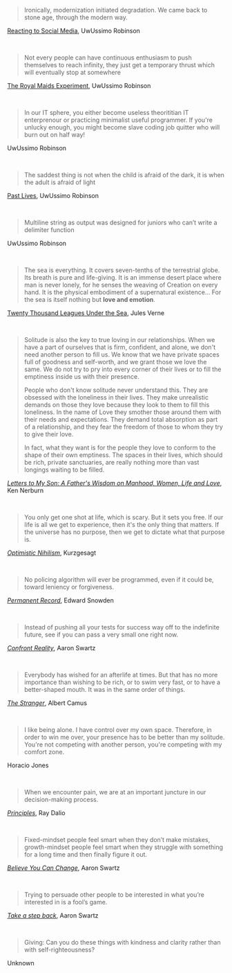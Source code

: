 > Ironically, modernization initiated degradation. We came back to stone age,
> through the modern way.

[Reacting to Social Media](https://t.me/uwublog/636), UwUssimo Robinson

<br />

> Not every people can have continuous enthusiasm to push themselves to reach
> infinity, they just get a temporary thrust which will eventually stop at
> somewhere

[The Royal Maids Experiment](https://t.me/uwublog/695), UwUssimo Robinson

<br />

> In our IT sphere, you either become useless theorititian IT enterprenour or
> practicing minimalist useful programmer. If you're unlucky enough, you might
> become slave coding job quitter who will burn out on half way!

UwUssimo Robinson

<br />

> The saddest thing is not when the child is afraid of the dark, it is when the
> adult is afraid of light

[Past Lives](https://www.youtube.com/watch?v=-TXtyYZIiWc), UwUssimo Robinson

<br />

> Multiline string as output was designed for juniors who can’t write a
> delimiter function

UwUssimo Robinson

<br />

> The sea is everything. It covers seven-tenths of the terrestrial globe. Its
> breath is pure and life-giving. It is an immense desert place where man is
> never lonely, for he senses the weaving of Creation on every hand. It is the
> physical embodiment of a supernatural existence... For the sea is itself
> nothing but **love and emotion**.

[Twenty Thousand Leagues Under the Sea](https://www.amazon.com/000-Leagues-Under-Wordsworth-Classics/dp/1853260312),
Jules Verne

<br />

> Solitude is also the key to true loving in our relationships. When we have a
> part of ourselves that is firm, confident, and alone, we don't need another
> person to fill us. We know that we have private spaces full of goodness and
> self-worth, and we grant those we love the same. We do not try to pry into
> every corner of their lives or to fill the emptiness inside us with their
> presence.
>
> People who don't know solitude never understand this. They are obsessed with
> the loneliness in their lives. They make unrealistic demands on those they
> love because they look to them to fill this loneliness. In the name of Love
> they smother those around them with their needs and expectations. They demand
> total absorption as part of a relationship, and they fear the freedom of those
> to whom they try to give their love.
>
> In fact, what they want is for the people they love to conform to the shape of
> their own emptiness. The spaces in their lives, which should be rich, private
> sanctuaries, are really nothing more than vast longings waiting to be filled.

[_Letters to My Son: A Father's Wisdom on Manhood, Women, Life and Love_](https://www.amazon.com/Letters-My-Son-Fathers-Manhood/dp/188003249X),
Ken Nerburn

<br />

> You only get one shot at life, which is scary. But it sets you free. If our
> life is all we get to experience, then it's the only thing that matters. If
> the universe has no purpose, then we get to dictate what that purpose is.

[_Optimistic Nihilism_](https://www.youtube.com/watch?v=MBRqu0YOH14), Kurzgesagt

<br />

> No policing algorithm will ever be programmed, even if it could be, toward
> leniency or forgiveness.

[_Permanent Record_](https://www.amazon.com/Permanent-Record-Edward-Snowden/dp/1250237238),
Edward Snowden

<br />

> Instead of pushing all your tests for success way off to the indefinite
> future, see if you can pass a very small one right now.

[_Confront Reality_](http://www.aaronsw.com/weblog/anders), Aaron Swartz

<br />

> Everybody has wished for an afterlife at times. But that has no more
> importance than wishing to be rich, or to swim very fast, or to have a
> better-shaped mouth. It was in the same order of things.

[_The Stranger_](https://www.amazon.com/Stranger-Albert-Camus/dp/0679720200),
Albert Camus

<br />

> I like being alone. I have control over my own space. Therefore, in order to
> win me over, your presence has to be better than my solitude. You're not
> competing with another person, you're competing with my comfort zone.

Horacio Jones

<br />

> When we encounter pain, we are at an important juncture in our decision-making
> process.

[_Principles_](https://www.amazon.com/Principles-Life-Work-Ray-Dalio/dp/1501124021),
Ray Dalio

<br />

> Fixed-mindset people feel smart when they don’t make mistakes, growth-mindset
> people feel smart when they struggle with something for a long time and then
> finally figure it out.

[_Believe You Can Change_](http://www.aaronsw.com/weblog/dweck), Aaron Swartz

<br />

> Trying to persuade other people to be interested in what you’re interested in
> is a fool’s game.

[_Take a step back_](http://www.aaronsw.com/weblog/stepback), Aaron Swartz

<br />

> Giving: Can you do these things with kindness and clarity rather than with
> self-righteousness?

Unknown

<br />
